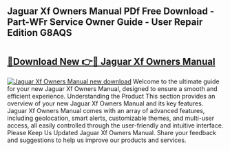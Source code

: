 ## Jaguar Xf Owners Manual PDf Free Download - Part-WFr Service Owner Guide - User Repair Edition G8AQS

# <h2><a href="http://bc22489.oget.top/?id=Jaguar+Xf+Owners+Manual">🔗Download New 👉🔴 Jaguar Xf Owners Manual</a></h2>

[![Jaguar Xf Owners Manual new download](https://i.imgur.com/5g1atiW.png)](http://bc22489.oget.top/?id=Jaguar+Xf+Owners+Manual)
Welcome to the ultimate guide for your new Jaguar Xf Owners Manual, designed to ensure a smooth and efficient experience. Understanding the Product This section provides an overview of your new Jaguar Xf Owners Manual and its key features. Jaguar Xf Owners Manual comes with an array of advanced features, including geolocation, smart alerts, customizable themes, and multi-user access, all easily controlled through the user-friendly and intuitive interface. Please Keep Us Updated Jaguar Xf Owners Manual. Share your feedback and suggestions to help us improve our products and services.
